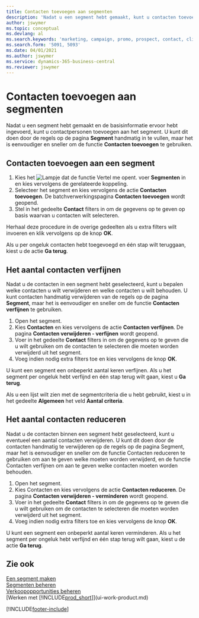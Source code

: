 ```yaml
---
title: Contacten toevoegen aan segmenten
description: 'Nadat u een segment hebt gemaakt, kunt u contacten toevoegen aan het segment, bijvoorbeeld als onderdeel van een marketingcampagne die is gericht op specifieke klanten of cliënten.'
author: jswymer
ms.topic: conceptual
ms.devlang: al
ms.search.keywords: 'marketing, campaign, promo, prospect, contact, client, customer'
ms.search.form: '5091, 5093'
ms.date: 04/01/2021
ms.author: jswymer
ms.service: dynamics-365-business-central
ms.reviewer: jswymer
---
```

# <a name="adding-contacts-to-segments"></a>Contacten toevoegen aan segmenten
Nadat u een segment hebt gemaakt en de basisinformatie ervoor hebt ingevoerd, kunt u contactpersonen toevoegen aan het segment. U kunt dit doen door de regels op de pagina **Segment** handmatig in te vullen, maar het is eenvoudiger en sneller om de functie **Contacten toevoegen** te gebruiken.

## <a name="to-add-a-contact-to-a-segment"></a>Contacten toevoegen aan een segment
1. Kies het ![Lampje dat de functie Vertel me opent.](media/ui-search/search_small.png "Vertel me wat u wilt doen") voer **Segmenten** in en kies vervolgens de gerelateerde koppeling.  
2. Selecteer het segment en kies vervolgens de actie **Contacten toevoegen**. De batchverwerkingspagina **Contacten toevoegen** wordt geopend.
3. Stel in het gedeelte **Contact** filters in om de gegevens op te geven op basis waarvan u contacten wilt selecteren.

Herhaal deze procedure in de overige gedeelten als u extra filters wilt invoeren en klik vervolgens op de knop **OK**.

Als u per ongeluk contacten hebt toegevoegd en één stap wilt teruggaan, kiest u de actie **Ga terug**.

## <a name="to-refine-the-number-of-contacts"></a>Het aantal contacten verfijnen
Nadat u de contacten in een segment hebt geselecteerd, kunt u bepalen welke contacten u wilt verwijderen en welke contacten u wilt behouden. U kunt contacten handmatig verwijderen van de regels op de pagina **Segment**, maar het is eenvoudiger en sneller om de functie **Contacten verfijnen** te gebruiken.

1. Open het segment.
2. Kies **Contacten** en kies vervolgens de actie **Contacten verfijnen**. De pagina **Contacten verwijderen - verfijnen** wordt geopend.
3. Voer in het gedeelte **Contact** filters in om de gegevens op te geven die u wilt gebruiken om de contacten te selecteren die moeten worden verwijderd uit het segment.
4. Voeg indien nodig extra filters toe en kies vervolgens de knop **OK**.

U kunt een segment een onbeperkt aantal keren verfijnen. Als u het segment per ongeluk hebt verfijnd en één stap terug wilt gaan, kiest u **Ga terug**.

Als u een lijst wilt zien met de segmentcriteria die u hebt gebruikt, kiest u in het gedeelte **Algemeen** het veld **Aantal criteria**.

## <a name="to-reduce-the-number-of-contacts"></a>Het aantal contacten reduceren
Nadat u de contacten binnen een segment hebt geselecteerd, kunt u eventueel een aantal contacten verwijderen. U kunt dit doen door de contacten handmatig te verwijderen op de regels op de pagina Segment, maar het is eenvoudiger en sneller om de functie Contacten reduceren te gebruiken om aan te geven welke moeten worden verwijderd, en de functie Contacten verfijnen om aan te geven welke contacten moeten worden behouden.

1. Open het segment.
2. Kies Contacten en kies vervolgens de actie **Contacten reduceren**. De pagina **Contacten verwijderen - verminderen** wordt geopend.
3. Voer in het gedeelte **Contact** filters in om de gegevens op te geven die u wilt gebruiken om de contacten te selecteren die moeten worden verwijderd uit het segment.
4. Voeg indien nodig extra filters toe en kies vervolgens de knop **OK**.

U kunt een segment een onbeperkt aantal keren verminderen. Als u het segment per ongeluk hebt verfijnd en één stap terug wilt gaan, kiest u de actie **Ga terug**.

## <a name="see-also"></a>Zie ook
[Een segment maken](marketing-how-create-segment.md)   
[Segmenten beheren](marketing-segments.md)  
[Verkoopopportunities beheren](marketing-manage-sales-opportunities.md)  
[Werken met [!INCLUDE[prod_short](includes/prod_short.md)]](ui-work-product.md)  


[!INCLUDE[footer-include](includes/footer-banner.md)]
